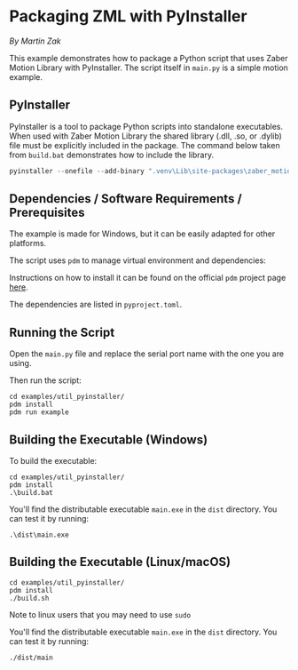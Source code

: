 # Packaging ZML with PyInstaller

*By Martin Zak*

This example demonstrates how to package a Python script that uses Zaber Motion Library with PyInstaller.
The script itself in `main.py` is a simple motion example.

## PyInstaller

PyInstaller is a tool to package Python scripts into standalone executables.
When used with Zaber Motion Library the shared library (.dll, .so, or .dylib) file must be explicitly included in the package.
The command below taken from `build.bat` demonstrates how to include the library.

```ps1
pyinstaller --onefile --add-binary ".venv\Lib\site-packages\zaber_motion_bindings\zaber-motion-core-windows-amd64.dll;zaber_motion_bindings" main.py
```

## Dependencies / Software Requirements / Prerequisites

The example is made for Windows, but it can be easily adapted for other platforms.

The script uses `pdm` to manage virtual environment and dependencies:

Instructions on how to install it can be found on the official `pdm` project page [here](https://github.com/pdm-project/pdm).

The dependencies are listed in `pyproject.toml`.

## Running the Script

Open the `main.py` file and replace the serial port name with the one you are using.

Then run the script:

```shell
cd examples/util_pyinstaller/
pdm install
pdm run example
```

## Building the Executable (Windows)

To build the executable:

```shell
cd examples/util_pyinstaller/
pdm install
.\build.bat
```

You'll find the distributable executable `main.exe` in the `dist` directory.
You can test it by running:

```shell
.\dist\main.exe
```

## Building the Executable (Linux/macOS)

```shell
cd examples/util_pyinstaller/
pdm install
./build.sh
```

Note to linux users that you may need to use `sudo`

You'll find the distributable executable `main.exe` in the `dist` directory.
You can test it by running:

```shell
./dist/main
```
